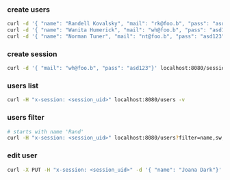 ### create users

```bash
curl -d '{ "name": "Randell Kovalsky", "mail": "rk@foo.b", "pass": "asd123"}' localhost:8080/users -v
curl -d '{ "name": "Wanita Humerick", "mail": "wh@foo.b", "pass": "asd123"}' localhost:8080/users -v
curl -d '{ "name": "Norman Tuner", "mail": "nt@foo.b", "pass": "asd123"}' localhost:8080/users -v
```
### create session

```bash
curl -d '{ "mail": "wh@foo.b", "pass": "asd123"}' localhost:8080/sessions -v
```

### users list

```bash
curl -H "x-session: <session_uid>" localhost:8080/users -v
```

### users filter

```bash
# starts with name 'Rand'
curl -H "x-session: <session_uid>" localhost:8080/users?filter=name,sw,Rand -v
```


### edit user
```bash
curl -X PUT -H "x-session: <session_uid>" -d '{ "name": "Joana Dark"}' localhost:8080/users?uid=<target_user_uid> -v
```
